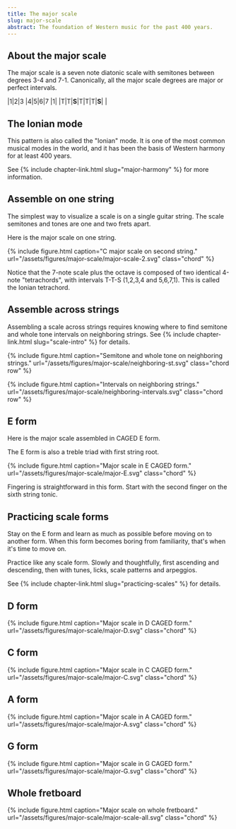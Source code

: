 ```yaml
---
title: The major scale
slug: major-scale
abstract: The foundation of Western music for the past 400 years. 
---
```


## About the major scale

The major scale is a seven note diatonic scale 
with semitones between degrees 3-4 and 7-1.
Canonically, all the major scale degrees are major or perfect intervals. 

<div class="table-wrapper" markdown="block">

|1|2|3    |4|5|6|7    |1|
|T|T|**S**|T|T|T|**S**| |

</div>

## The Ionian mode

This pattern is also called the "Ionian" mode.
It is one of the most common musical modes in the world,
and it has been the basis of Western harmony for at least 400 years. 

See {% include chapter-link.html slug="major-harmony" %} for more information.

## Assemble on one string

The simplest way to visualize a scale is on a single guitar string.
The scale semitones and tones are one and two frets apart.

Here is the major scale on one string. 

{% include figure.html
    caption="C major scale on second string."
    url="/assets/figures/major-scale/major-scale-2.svg"
    class="chord"
%}

Notice that the 7-note scale plus the octave
is composed of two identical 4-note "tetrachords",
with intervals T-T-S (1,2,3,4 and 5,6,7,1).
This is called the Ionian tetrachord.

## Assemble across strings

Assembling a scale across strings requires knowing where to find semitone and whole tone intervals on neighboring strings.
See {% include chapter-link.html slug="scale-intro" %} for details.

{% include figure.html
    caption="Semitone and whole tone on neighboring strings."
    url="/assets/figures/major-scale/neighboring-st.svg"
    class="chord row"
%}

{% include figure.html
    caption="Intervals on neighboring strings."
    url="/assets/figures/major-scale/neighboring-intervals.svg"
    class="chord row"
%}

## E form

Here is the major scale assembled in CAGED E form.

The E form is also a treble triad with first string root.

{% include figure.html
    caption="Major scale in E CAGED form."
    url="/assets/figures/major-scale/major-E.svg"
    class="chord"
%}

Fingering is straightforward in this form.
Start with the second finger on the sixth string tonic. 

## Practicing scale forms

Stay on the E form and learn as much as possible before moving on to another form.
When this form becomes boring from familiarity,
that's when it's time to move on. 

Practice like any scale form.
Slowly and thoughtfully,
first ascending and descending, 
then with tunes, licks, scale patterns and arpeggios.

See {% include chapter-link.html slug="practicing-scales" %} for details. 

## D form

{% include figure.html
    caption="Major scale in D CAGED form."
    url="/assets/figures/major-scale/major-D.svg"
    class="chord"
%}

## C form

{% include figure.html
    caption="Major scale in C CAGED form."
    url="/assets/figures/major-scale/major-C.svg"
    class="chord"
%}

## A form

{% include figure.html
    caption="Major scale in A CAGED form."
    url="/assets/figures/major-scale/major-A.svg"
    class="chord"
%}

## G form

{% include figure.html
    caption="Major scale in G CAGED form."
    url="/assets/figures/major-scale/major-G.svg"
    class="chord"
%}

## Whole fretboard

{% include figure.html
    caption="Major scale on whole fretboard."
    url="/assets/figures/major-scale/major-scale-all.svg"
    class="chord"
%}
